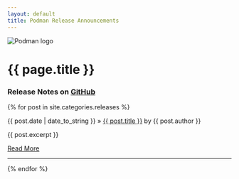 ```yaml
---
layout: default
title: Podman Release Announcements
---
```


![Podman logo](../images/podman.svg)

# {{ page.title }}

### Release Notes on [GitHub](https://github.com/containers/podman/blob/master/RELEASE_NOTES.md)

<section class="posts">
  {% for post in site.categories.releases %}
    <p><span>{{ post.date | date_to_string }}</span> » <a href="{{ post.url }}" title="{{ post.title }}">{{ post.title }}</a> by {{ post.author }}</p>
    <p>{{ post.excerpt }}</p>
    <a href="{{post.url}}"> Read More </a><hr>
  {% endfor %}
</section>
